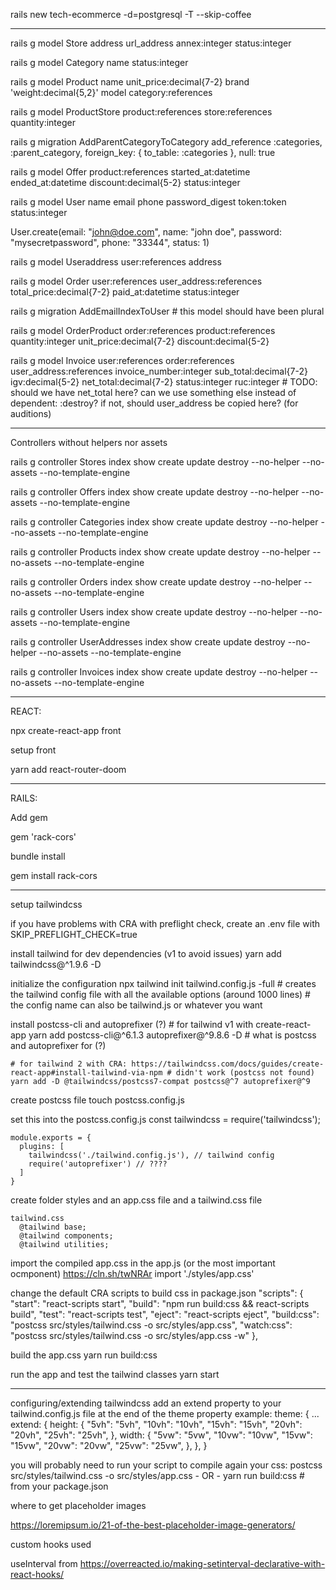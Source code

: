 rails new tech-ecommerce -d=postgresql -T --skip-coffee

---

rails g model Store address url_address annex:integer status:integer

rails g model Category name status:integer

rails g model Product name unit_price:decimal{7-2} brand 'weight:decimal{5,2}' model category:references

rails g model ProductStore product:references store:references quantity:integer

rails g migration AddParentCategoryToCategory
add_reference :categories, :parent_category, foreign_key: { to_table: :categories }, null: true

rails g model Offer product:references started_at:datetime ended_at:datetime discount:decimal{5-2} status:integer

rails g model User name email phone password_digest token:token status:integer

User.create(email: "john@doe.com", name: "john doe", password: "mysecretpassword", phone: "33344", status: 1)

rails g model Useraddress user:references address

rails g model Order user:references user_address:references total_price:decimal{7-2} paid_at:datetime status:integer

rails g migration AddEmailIndexToUser # this model should have been plural

rails g model OrderProduct order:references product:references quantity:integer unit_price:decimal{7-2} discount:decimal{5-2}

rails g model Invoice user:references order:references user_address:references invoice_number:integer sub_total:decimal{7-2} igv:decimal{5-2} net_total:decimal{7-2} status:integer ruc:integer # TODO: should we have net_total here? can we use something else instead of dependent: :destroy? if not, should user_address be copied here? (for auditions)

---

Controllers without helpers nor assets

rails g controller Stores index show create update destroy --no-helper --no-assets --no-template-engine

rails g controller Offers index show create update destroy --no-helper --no-assets --no-template-engine

rails g controller Categories index show create update destroy --no-helper --no-assets --no-template-engine

rails g controller Products index show create update destroy --no-helper --no-assets --no-template-engine

rails g controller Orders index show create update destroy --no-helper --no-assets --no-template-engine

rails g controller Users index show create update destroy --no-helper --no-assets --no-template-engine

rails g controller UserAddresses index show create update destroy --no-helper --no-assets --no-template-engine

rails g controller Invoices index show create update destroy --no-helper --no-assets --no-template-engine

---

REACT:

npx create-react-app front

setup front

yarn add react-router-doom

---

RAILS:

Add gem

gem 'rack-cors'

bundle install

gem install rack-cors

-----

setup tailwindcss

  if you have problems with CRA with preflight check, create an .env file with
    SKIP_PREFLIGHT_CHECK=true

  install tailwind for dev dependencies (v1 to avoid issues)
    yarn add tailwindcss@^1.9.6 -D

  initialize the configuration 
    npx tailwind init tailwind.config.js -full # creates the tailwind config file with all the available options (around 1000 lines)
    # the config name can also be tailwind.js or whatever you want

  install postcss-cli and autoprefixer (?)
    # for tailwind v1 with create-react-app
    yarn add postcss-cli@^6.1.3 autoprefixer@^9.8.6 -D # what is postcss and autoprefixer for (?)

    # for tailwind 2 with CRA: https://tailwindcss.com/docs/guides/create-react-app#install-tailwind-via-npm # didn't work (postcss not found)
    yarn add -D @tailwindcss/postcss7-compat postcss@^7 autoprefixer@^9

  create postcss file
    touch postcss.config.js

  set this into the postcss.config.js
    const tailwindcss = require('tailwindcss');

    module.exports = {
      plugins: [
        tailwindcss('./tailwind.config.js'), // tailwind config
        require('autoprefixer') // ????
      ] 
    }

  create folder styles and an app.css file and a tailwind.css file

    tailwind.css
      @tailwind base;
      @tailwind components;
      @tailwind utilities;

  import the compiled app.css in the app.js (or the most important ocmponent)
    https://cln.sh/twNRAr
    import './styles/app.css'

  change the default CRA scripts to build css in package.json
    "scripts": {
      "start": "react-scripts start",
      "build": "npm run build:css && react-scripts build",
      "test": "react-scripts test",
      "eject": "react-scripts eject",
      "build:css": "postcss src/styles/tailwind.css -o src/styles/app.css",
      "watch:css": "postcss src/styles/tailwind.css -o src/styles/app.css -w"
    },

  build the app.css
    yarn run build:css

  run the app and test the tailwind classes
    yarn start

-----

configuring/extending tailwindcss
  add an extend property to your tailwind.config.js file at the end of the theme property
  example:
    theme: {
      ...
      extend: {
        height: {
          "5vh": "5vh",
          "10vh": "10vh",
          "15vh": "15vh",
          "20vh": "20vh",
          "25vh": "25vh",
        },
        width: {
          "5vw": "5vw",
          "10vw": "10vw",
          "15vw": "15vw",
          "20vw": "20vw",
          "25vw": "25vw",
        },
      },
    }

  you will probably need to run your script to compile again your css:
    postcss src/styles/tailwind.css -o src/styles/app.css  - OR - yarn run build:css # from your package.json

where to get placeholder images

  https://loremipsum.io/21-of-the-best-placeholder-image-generators/

custom hooks used

  useInterval from https://overreacted.io/making-setinterval-declarative-with-react-hooks/

